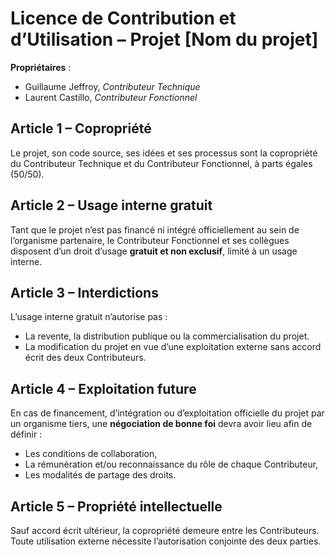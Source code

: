 # Licence de Contribution et d’Utilisation – Projet [Nom du projet]

**Propriétaires** :  
- Guillaume Jeffroy, *Contributeur Technique*  
- Laurent Castillo, *Contributeur Fonctionnel*  

## Article 1 – Copropriété  
Le projet, son code source, ses idées et ses processus sont la copropriété du Contributeur Technique et du Contributeur Fonctionnel, à parts égales (50/50).  

## Article 2 – Usage interne gratuit  
Tant que le projet n’est pas financé ni intégré officiellement au sein de l’organisme partenaire, le Contributeur Fonctionnel et ses collègues disposent d’un droit d’usage **gratuit et non exclusif**, limité à un usage interne.  

## Article 3 – Interdictions  
L’usage interne gratuit n’autorise pas :  
- La revente, la distribution publique ou la commercialisation du projet.  
- La modification du projet en vue d’une exploitation externe sans accord écrit des deux Contributeurs.  

## Article 4 – Exploitation future  
En cas de financement, d’intégration ou d’exploitation officielle du projet par un organisme tiers, une **négociation de bonne foi** devra avoir lieu afin de définir :  
- Les conditions de collaboration,  
- La rémunération et/ou reconnaissance du rôle de chaque Contributeur,  
- Les modalités de partage des droits.  

## Article 5 – Propriété intellectuelle  
Sauf accord écrit ultérieur, la copropriété demeure entre les Contributeurs. Toute utilisation externe nécessite l’autorisation conjointe des deux parties.  
